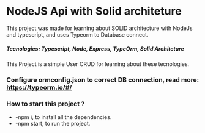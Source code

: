 # NodeJS Api with Solid architeture

This project was made for learning about SOLID architecture with NodeJs and typescript, and uses Typeorm to Database connect.

##### Tecnologies: Typescript, Node, Express, TypeOrm, Solid Architeture

This Project is a simple User CRUD for learning about these tecnologies.

### Configure ormconfig.json to correct DB connection, read more: https://typeorm.io/#/

### How to start this project ?
* -npm i, to install all the dependencies.
* -npm start, to run the project.
